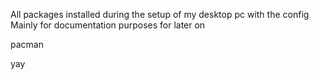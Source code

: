 All packages installed during the setup of my desktop pc with the config
Mainly for documentation purposes for later on

pacman

yay
